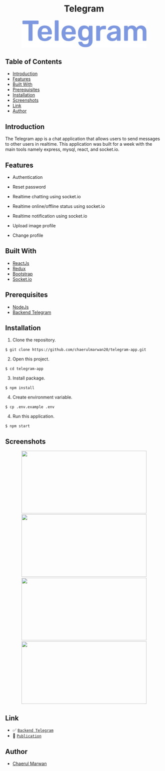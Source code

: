 <h1 align="center">Telegram</h1>
<p align="center">
  <a href="https://chatting-telegram.netlify.app/" target="_blank"><img src="./src/assets/screenshots/Telegram.png"  width="400" alt="Telegram" border="0" /></a>
</p>

## Table of Contents

- [Introduction](#introduction)
- [Features](#features)
- [Built With](#built-with)
- [Prerequisites](#prerequisites)
- [Installation](#installation)
- [Screenshots](#screenshots)
- [Link](#link)
- [Author](#author)

## Introduction

The Telegram app is a chat application that allows users to send messages to other users in realtime. This application was built for a week with the main tools namely express, mysql, react, and socket.io.

## Features

- Authentication

- Reset password

- Realtime chatting using socket.io

- Realtime online/offline status using socket.io

- Realtime notification using socket.io

- Upload image profile

- Change profile

## Built With

- [ReactJs](https://reactjs.org/)
- [Redux](https://redux.js.org/)
- [Bootstrap](https://getbootstrap.com/)
- [Socket.io](https://socket.io/)

## Prerequisites

- [NodeJs](https://nodejs.org/en/download/)
- [Backend Telegram](https://github.com/chaerulmarwan20/telegram-app-backend)

## Installation

1. Clone the repository.

```
$ git clone https://github.com/chaerulmarwan20/telegram-app.git
```

2. Open this project.

```
$ cd telegram-app
```

3. Install package.

```
$ npm install
```

4. Create environment variable.

```
$ cp .env.example .env
```

4. Run this application.

```
$ npm start
```

## Screenshots

<p align="center">
  <span>
    <img width="400" height="200" src="https://user-images.githubusercontent.com/76175402/119291215-47b3df80-bc78-11eb-9f92-fd149617b032.png">   
    <img width="400" height="200" src="https://user-images.githubusercontent.com/76175402/119291212-471b4900-bc78-11eb-899a-0eff856d44ee.png">   
    <img width="400" height="200" src="https://user-images.githubusercontent.com/76175402/119291208-45ea1c00-bc78-11eb-9777-34ace99acc40.png">   
    <img width="400" height="200" src="https://user-images.githubusercontent.com/76175402/119291204-44205880-bc78-11eb-85e0-10246f7b12b7.png">   
  </span>
</p>

## Link

- :white_check_mark: [`Backend Telegram`](https://github.com/chaerulmarwan20/telegram-app-backend)
- :rocket: [`Publication`](https://chatting-telegram.netlify.app/)

## Author

- [Chaerul Marwan](https://github.com/chaerulmarwan20)
